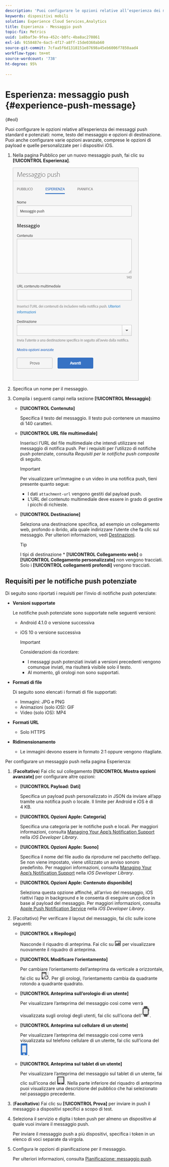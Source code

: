 ```yaml
---
description: 'Puoi configurare le opzioni relative all’esperienza dei messaggi push standard e potenziati: nome, testo del messaggio e opzioni di destinazione. Puoi anche configurare varie opzioni avanzate, comprese le opzioni di payload e quelle personalizzate per i dispositivi iOS.'
keywords: dispositivi mobili
solution: Experience Cloud Services,Analytics
title: Esperienza - Messaggio push
topic-fix: Metrics
uuid: 1a8baf3e-9fea-452c-b0fc-4ba8ac270861
exl-id: 9158487e-6ac5-4f17-a8ff-15de0360ab60
source-git-commit: 7cfaa5f6d1318151e87698a45eb6006f7850aad4
workflow-type: tm+mt
source-wordcount: '738'
ht-degree: 95%

---
```


# Esperienza: messaggio push {#experience-push-message}

{#eol}

Puoi configurare le opzioni relative all’esperienza dei messaggi push standard e potenziati: nome, testo del messaggio e opzioni di destinazione. Puoi anche configurare varie opzioni avanzate, comprese le opzioni di payload e quelle personalizzate per i dispositivi iOS.

1. Nella pagina Pubblico per un nuovo messaggio push, fai clic su **[!UICONTROL Esperienza]**.

   ![schermata messaggio push esperienza](assets/experience-push-message.png)

1. Specifica un nome per il messaggio.
1. Compila i seguenti campi nella sezione **[!UICONTROL Messaggio]**:

   * **[!UICONTROL Contenuto]**

      Specifica il testo del messaggio. Il testo può contenere un massimo di 140 caratteri.

   * **[!UICONTROL URL file multimediale]**

      Inserisci l’URL del file multimediale che intendi utilizzare nel messaggio di notifica push. Per i requisiti per l’utilizzo di notifiche push potenziate, consulta *Requisiti per le notifiche push composite* di seguito.

      >[!IMPORTANT]
      >
      >Per visualizzare un’immagine o un video in una notifica push, tieni presente quanto segue:
      > * I dati `attachment-url` vengono gestiti dal payload push.
      > * L’URL del contenuto multimediale deve essere in grado di gestire i picchi di richieste.


   * **[!UICONTROL Destinazione]**

      Seleziona una destinazione specifica, ad esempio un collegamento web, profondo o ibrido, alla quale indirizzare l’utente che fa clic sul messaggio. Per ulteriori informazioni, vedi [Destinazioni](/help/using/acquisition-main/c-create-destinations.md).

      >[!TIP]
      >
      >I tipi di destinazione * **[!UICONTROL Collegamento web]** o **[!UICONTROL Collegamento personalizzato]** non vengono tracciati. Solo i **[!UICONTROL collegamenti profondi]** vengono tracciati.

## Requisiti per le notifiche push potenziate

Di seguito sono riportati i requisiti per l’invio di notifiche push potenziate:

* **Versioni supportate**

   Le notifiche push potenziate sono supportate nelle seguenti versioni:
   * Android 4.1.0 o versione successiva
   * iOS 10 o versione successiva

      >[!IMPORTANT]
      >
      >Considerazioni da ricordare:
      >
      >* I messaggi push potenziati inviati a versioni precedenti vengono comunque inviati, ma risulterà visibile solo il testo.
      >* Al momento, gli orologi non sono supportati.


* **Formati di file**

   Di seguito sono elencati i formati di file supportati:
   * Immagini: JPG e PNG
   * Animazioni (solo iOS): GIF
   * Video (solo iOS): MP4

* **Formati URL**
   * Solo HTTPS

* **Ridimensionamento**
   * Le immagini devono essere in formato 2:1 oppure vengono ritagliate.

Per configurare un messaggio push nella pagina Esperienza:

1. (**Facoltativo**) Fai clic sul collegamento **[!UICONTROL Mostra opzioni avanzate]** per configurare altre opzioni:

   * **[!UICONTROL Payload: Dati]**

      Specifica un payload push personalizzato in JSON da inviare all’app tramite una notifica push o locale. Il limite per Android e iOS è di 4 KB.

   * **[!UICONTROL Opzioni Apple: Categoria]**

      Specifica una categoria per le notifiche push e locali. Per maggiori informazioni, consulta [Managing Your App’s Notification Support](https://developer.apple.com/library/content/documentation/NetworkingInternet/Conceptual/RemoteNotificationsPG/SupportingNotificationsinYourApp.html#//apple_ref/doc/uid/TP40008194-CH4-SW9) nella *iOS Developer Library*.

   * **[!UICONTROL Opzioni Apple: Suono]**

      Specifica il nome del file audio da riprodurre nel pacchetto dell’app. Se non viene impostato, viene utilizzato un avviso sonoro predefinito. Per maggiori informazioni, consulta [Managing Your App’s Notification Support](https://developer.apple.com/library/content/documentation/NetworkingInternet/Conceptual/RemoteNotificationsPG/SupportingNotificationsinYourApp.html#//apple_ref/doc/uid/TP40008194-CH4-SW10) nella *iOS Developer Library*.

   * **[!UICONTROL Opzioni Apple: Contenuto disponibile]**

      Seleziona questa opzione affinché, all’arrivo del messaggio, iOS riattivi l’app in background e le consenta di eseguire un codice in base al payload del messaggio. Per maggiori informazioni, consulta [Apple Push Notification Service](https://developer.apple.com/library/content/documentation/NetworkingInternet/Conceptual/RemoteNotificationsPG/APNSOverview.html#//apple_ref/doc/uid/TP40008194-CH8-SW1) nella *iOS Developer Library*.

2. (Facoltativo) Per verificare il layout del messaggio, fai clic sulle icone seguenti:

   * **[!UICONTROL x Riepilogo]**

      Nasconde il riquadro di anteprima. Fai clic su ![Anteprima](assets/icon_preview.png) per visualizzare nuovamente il riquadro di anteprima.

   * **[!UICONTROL Modificare l’orientamento]**

      Per cambiare l’orientamento dell’anteprima da verticale a orizzontale, fai clic su ![orientamento](assets/icon_orientation.png). Per gli orologi, l’orientamento cambia da quadrante rotondo a quadrante quadrato.

   * **[!UICONTROL Anteprima sull’orologio di un utente]**

      Per visualizzare l’anteprima del messaggio così come verrà visualizzata sugli orologi degli utenti, fai clic sull’icona dell’![orologio](assets/icon_watch.png).

   * **[!UICONTROL Anteprima sul cellulare di un utente]**

      Per visualizzare l’anteprima del messaggio così come verrà visualizzata sul telefono cellulare di un utente, fai clic sull’icona del ![telefono](assets/icon_phone.png).

   * **[!UICONTROL Anteprima sul tablet di un utente]**

      Per visualizzare l’anteprima del messaggio sul tablet di un utente, fai clic sull’icona del ![tablet](assets/icon_tablet.png).
   Nella parte inferiore del riquadro di anteprima puoi visualizzare una descrizione del pubblico che hai selezionato nel passaggio precedente.

3. (**Facoltativo**) Fai clic su **[!UICONTROL Prova]** per inviare in push il messaggio a dispositivi specifici a scopo di test.
4. Seleziona il servizio e digita i token push per almeno un dispositivo al quale vuoi inviare il messaggio push.

   Per inviare il messaggio push a più dispositivi, specifica i token in un elenco di voci separate da virgola.

5. Configura le opzioni di pianificazione per il messaggio.

   Per ulteriori informazioni, consulta [Pianificazione: messaggio push](/help/using/in-app-messaging/t-create-push-message/c-schedule-push-message.md).

